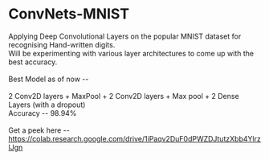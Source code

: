 # ConvNets-MNIST
Applying Deep Convolutional Layers on the popular MNIST dataset for recognising Hand-written digits. <br />
Will be experimenting with various layer architectures to come up with the best accuracy. <br />
<br/> Best Model as of now -- <br/> <br/>
2 Conv2D layers + MaxPool + 2 Conv2D layers + Max pool + 2 Dense Layers (with a dropout) <br/>
Accuracy -- 98.94% <br/> <br/>
Get a peek here -- https://colab.research.google.com/drive/1iPaqv2DuF0dPWZDJtutzXbb4YlrzlJgn
